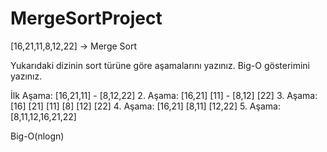 # MergeSortProject

[16,21,11,8,12,22] -> Merge Sort

Yukarıdaki dizinin sort türüne göre aşamalarını yazınız.
Big-O gösterimini yazınız.

İlk Aşama: [16,21,11] - [8,12,22]
2. Aşama: [16,21] [11] - [8,12] [22]
3. Aşama: [16] [21] [11] [8] [12] [22]
4. Aşama: [16,21] [8,11] [12,22]
5. Aşama: [8,11,12,16,21,22]

Big-O(nlogn)


